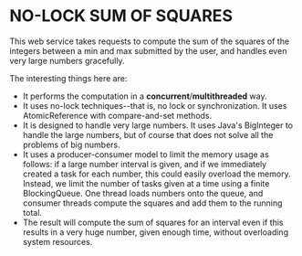 # NO-LOCK SUM OF SQUARES

This web service takes requests to compute the sum
of the squares of the integers between a min and max
submitted by the user, and handles even very large numbers
gracefully. 

The interesting things here are:

* It performs the computation in a **concurrent**/**multithreaded** way.
* It uses no-lock techniques--that is, no lock or synchronization. It
uses AtomicReference with compare-and-set methods.
* It is designed to handle very large numbers. It uses Java's BigInteger to handle the large numbers, but of course that does not solve all the problems of big numbers.
* It uses a producer-consumer model to limit the memory usage as follows: if a large number interval is given, and if we immediately created a task for each number, this could easily overload the memory. Instead, we limit the number of tasks given at a time using a finite BlockingQueue. One thread loads numbers onto the queue, and consumer threads compute the squares and add them to the running total.
* The result will compute the sum of squares for an interval even if this results in a very huge number, given enough time, without overloading system resources. 